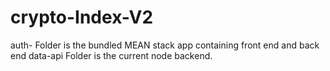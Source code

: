 # crypto-Index-V2

auth- Folder is the bundled MEAN stack app containing front end and back end
data-api Folder is the current node backend.
